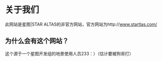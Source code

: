 # 关于我们

此网站是星图|STAR ALTAS的非官方网站，官方网站为http://www.startlas.com/

## 为什么会有这个网站？

这个源于一个星图开发组的地景使用人员233：）（估计要被狗哥打）